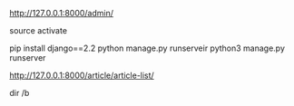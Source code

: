 http://127.0.0.1:8000/admin/

source activate

pip install django==2.2
python manage.py runserveir
python3 manage.py runserver

http://127.0.0.1:8000/article/article-list/

dir /b
